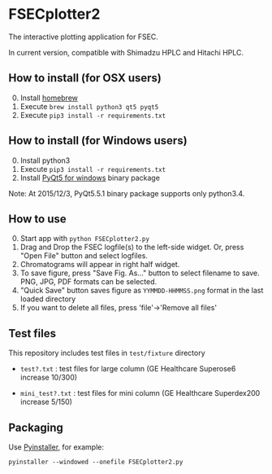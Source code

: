 FSECplotter2
=============
The interactive plotting application for FSEC.

In current version, compatible with Shimadzu HPLC and Hitachi HPLC.

How to install (for OSX users)
----------------
0. Install [homebrew](http://brew.sh/)
1. Execute `brew install python3 qt5 pyqt5`
2. Execute `pip3 install -r requirements.txt`

How to install (for Windows users)
----------------
0. Install python3
1. Execute `pip3 install -r requirements.txt`
2. Install [PyQt5 for windows](https://riverbankcomputing.com/software/pyqt/download5) binary package

Note: At 2015/12/3, PyQt5.5.1 binary package supports only python3.4.


How to use
-----------
0. Start app with `python FSECplotter2.py`
1. Drag and Drop the FSEC logfile(s) to the left-side widget. 
Or, press "Open File" button and select logfiles.
2. Chromatograms will appear in right half widget.
3. To save figure, press "Save Fig. As..." button to select filename to save. 
PNG, JPG, PDF formats can be selected.
4. "Quick Save" button saves figure as `YYMMDD-HHMMSS.png` format in the last loaded directory
5. If you want to delete all files, press 'file'->'Remove all files'


Test files
------------
This repository includes test files in `test/fixture` directory

+   `test?.txt` :
    test files for large column (GE Healthcare Superose6 increase 10/300)

+   `mini_test?.txt` :
    test files for mini column (GE Healthcare Superdex200 increase 5/150)

Packaging
-----------
Use [Pyinstaller](http://www.pyinstaller.org/), for example:

`pyinstaller --windowed --onefile FSECplotter2.py`
